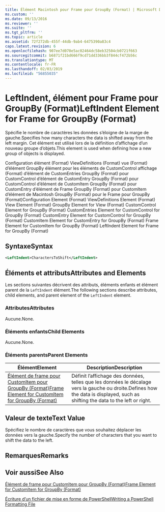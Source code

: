```yaml
---
title: Élément Macintosh pour Frame pour GroupBy (Format) | Microsoft Docs
ms.custom: ''
ms.date: 09/13/2016
ms.reviewer: ''
ms.suite: ''
ms.tgt_pltfrm: ''
ms.topic: article
ms.assetid: 72f272db-455f-44db-9ab4-6475390a83c4
caps.latest.revision: 6
ms.openlocfilehash: 907ee7d070e5ac02464dc58eb32504cb0721f663
ms.sourcegitcommit: b6871f21bd666f9cd71dd336bb3f844cf472b56c
ms.translationtype: MT
ms.contentlocale: fr-FR
ms.lasthandoff: 02/03/2019
ms.locfileid: "56855035"
---
```

# <a name="leftindent-element-for-frame-for-groupby-format"></a><span data-ttu-id="87cb8-102">LeftIndent, élément pour Frame pour GroupBy (Format)</span><span class="sxs-lookup"><span data-stu-id="87cb8-102">LeftIndent Element for Frame for GroupBy (Format)</span></span>

<span data-ttu-id="87cb8-103">Spécifie le nombre de caractères les données s’éloigne de la marge de gauche.</span><span class="sxs-lookup"><span data-stu-id="87cb8-103">Specifies how many characters the data is shifted away from the left margin.</span></span> <span data-ttu-id="87cb8-104">Cet élément est utilisé lors de la définition d’affichage d’un nouveau groupe d’objets.</span><span class="sxs-lookup"><span data-stu-id="87cb8-104">This element is used when defining how a new group of objects is displayed.</span></span>

<span data-ttu-id="87cb8-105">Configuration élément (Format) ViewDefinitions (Format) vue (Format) d’élément GroupBy élément pour les éléments de CustomControl affichage (Format) d’élément de CustomEntries GroupBy (Format) pour CustomControl d’élément de CustomEntry GroupBy (Format) pour CustomControl d’élément de CustomItem GroupBy (Format) pour CustomEntry d’élément de Frame GroupBy (Format) pour CustomItem d’élément de Macintosh GroupBy (Format) pour le Frame pour GroupBy (Format)</span><span class="sxs-lookup"><span data-stu-id="87cb8-105">Configuration Element (Format) ViewDefinitions Element (Format) View Element (Format) GroupBy Element for View (Format) CustomControl Element for GroupBy (Format) CustomEntries Element for CustomControl for GroupBy (Format) CustomEntry Element for CustomControl for GroupBy (Format) CustomItem Element for CustomEntry for GroupBy (Format) Frame Element for CustomItem for GroupBy (Format) LeftIndent Element for Frame for GroupBy (Format)</span></span>

## <a name="syntax"></a><span data-ttu-id="87cb8-106">Syntaxe</span><span class="sxs-lookup"><span data-stu-id="87cb8-106">Syntax</span></span>

```xml
<LeftIndent>CharactersToShift</LeftIndent>
```

## <a name="attributes-and-elements"></a><span data-ttu-id="87cb8-107">Éléments et attributs</span><span class="sxs-lookup"><span data-stu-id="87cb8-107">Attributes and Elements</span></span>

<span data-ttu-id="87cb8-108">Les sections suivantes décrivent des attributs, éléments enfants et élément parent de la `LeftIndent` élément.</span><span class="sxs-lookup"><span data-stu-id="87cb8-108">The following sections describe attributes, child elements, and parent element of the `LeftIndent` element.</span></span>

### <a name="attributes"></a><span data-ttu-id="87cb8-109">Attributes</span><span class="sxs-lookup"><span data-stu-id="87cb8-109">Attributes</span></span>

<span data-ttu-id="87cb8-110">Aucune.</span><span class="sxs-lookup"><span data-stu-id="87cb8-110">None.</span></span>

### <a name="child-elements"></a><span data-ttu-id="87cb8-111">Éléments enfants</span><span class="sxs-lookup"><span data-stu-id="87cb8-111">Child Elements</span></span>

<span data-ttu-id="87cb8-112">Aucune.</span><span class="sxs-lookup"><span data-stu-id="87cb8-112">None.</span></span>

### <a name="parent-elements"></a><span data-ttu-id="87cb8-113">Éléments parents</span><span class="sxs-lookup"><span data-stu-id="87cb8-113">Parent Elements</span></span>

|<span data-ttu-id="87cb8-114">Élément</span><span class="sxs-lookup"><span data-stu-id="87cb8-114">Element</span></span>|<span data-ttu-id="87cb8-115">Description</span><span class="sxs-lookup"><span data-stu-id="87cb8-115">Description</span></span>|
|-------------|-----------------|
|[<span data-ttu-id="87cb8-116">Élément de frame pour CustomItem pour GroupBy (Format)</span><span class="sxs-lookup"><span data-stu-id="87cb8-116">Frame Element for CustomItem for GroupBy (Format)</span></span>](./frame-element-for-customitem-for-groupby-format.md)|<span data-ttu-id="87cb8-117">Définit l’affichage des données, telles que les données le décalage vers la gauche ou droite.</span><span class="sxs-lookup"><span data-stu-id="87cb8-117">Defines how the data is displayed, such as shifting the data to the left or right.</span></span>|

## <a name="text-value"></a><span data-ttu-id="87cb8-118">Valeur de texte</span><span class="sxs-lookup"><span data-stu-id="87cb8-118">Text Value</span></span>

<span data-ttu-id="87cb8-119">Spécifiez le nombre de caractères que vous souhaitez déplacer les données vers la gauche.</span><span class="sxs-lookup"><span data-stu-id="87cb8-119">Specify the number of characters that you want to shift the data to the left.</span></span>

## <a name="remarks"></a><span data-ttu-id="87cb8-120">Remarques</span><span class="sxs-lookup"><span data-stu-id="87cb8-120">Remarks</span></span>

## <a name="see-also"></a><span data-ttu-id="87cb8-121">Voir aussi</span><span class="sxs-lookup"><span data-stu-id="87cb8-121">See Also</span></span>

[<span data-ttu-id="87cb8-122">Élément de frame pour CustomItem pour GroupBy (Format)</span><span class="sxs-lookup"><span data-stu-id="87cb8-122">Frame Element for CustomItem for GroupBy (Format)</span></span>](./frame-element-for-customitem-for-groupby-format.md)

[<span data-ttu-id="87cb8-123">Écriture d’un fichier de mise en forme de PowerShell</span><span class="sxs-lookup"><span data-stu-id="87cb8-123">Writing a PowerShell Formatting File</span></span>](./writing-a-powershell-formatting-file.md)
